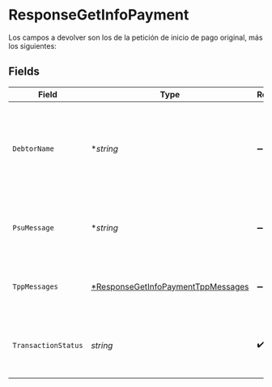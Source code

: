 # ResponseGetInfoPayment

Los campos a devolver son los de la petición de inicio de pago original, más los siguientes:


## Fields

| Field                                                                                                                   | Type                                                                                                                    | Required                                                                                                                | Description                                                                                                             | Example                                                                                                                 |
| ----------------------------------------------------------------------------------------------------------------------- | ----------------------------------------------------------------------------------------------------------------------- | ----------------------------------------------------------------------------------------------------------------------- | ----------------------------------------------------------------------------------------------------------------------- | ----------------------------------------------------------------------------------------------------------------------- |
| `DebtorName`                                                                                                            | **string*                                                                                                               | :heavy_minus_sign:                                                                                                      | Nombre del PSU. En caso de que no sea proporcionado por el TPP, el ASPSP puede devolverlo por necesidades regulatorias. |                                                                                                                         |
| `PsuMessage`                                                                                                            | **string*                                                                                                               | :heavy_minus_sign:                                                                                                      | Texto enviado al TPP a través del HUB para ser mostrado al PSU.                                                         | Mensaje de ejemplo                                                                                                      |
| `TppMessages`                                                                                                           | [*ResponseGetInfoPaymentTppMessages](../../models/shared/responsegetinfopaymenttppmessages.md)                          | :heavy_minus_sign:                                                                                                      | Mensaje para el TPP enviado a través del HUB.                                                                           |                                                                                                                         |
| `TransactionStatus`                                                                                                     | *string*                                                                                                                | :heavy_check_mark:                                                                                                      | Estado de la transacción. Valores definidos en anexos. Código corto.                                                    |                                                                                                                         |